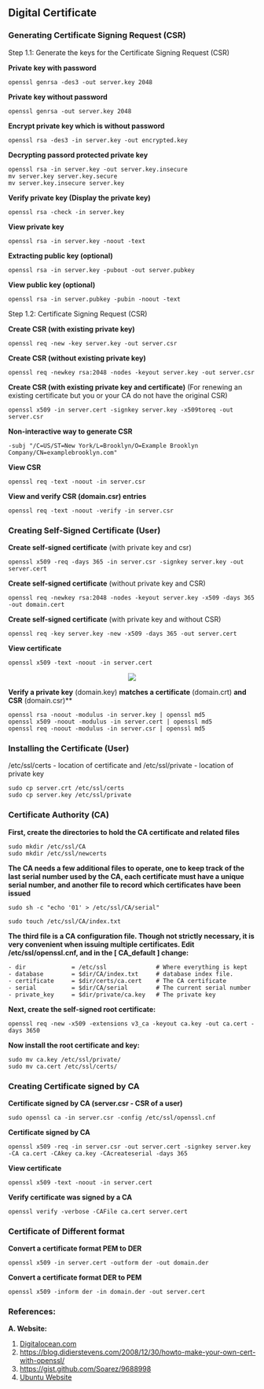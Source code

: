 ## Digital Certificate

### Generating Certificate Signing Request (CSR)

Step 1.1: Generate the keys for the Certificate Signing Request (CSR)

**Private key with password**

``openssl genrsa -des3 -out server.key 2048``

**Private key without password**

``openssl genrsa -out server.key 2048``

**Encrypt private key which is without password**

``openssl rsa -des3 -in server.key -out encrypted.key``

**Decrypting passord protected private key**
```
openssl rsa -in server.key -out server.key.insecure
mv server.key server.key.secure
mv server.key.insecure server.key
```

**Verify private key (Display the private key)**

``openssl rsa -check -in server.key``

**View private key**

``openssl rsa -in server.key -noout -text``

**Extracting public key (optional)**

``openssl rsa -in server.key -pubout -out server.pubkey``

**View public key (optional)**

``openssl rsa -in server.pubkey -pubin -noout -text``

Step 1.2: Certificate Signing Request (CSR)

**Create CSR (with existing private key)**

``openssl req -new -key server.key -out server.csr``

**Create CSR (without existing private key)**

``openssl req -newkey rsa:2048 -nodes -keyout server.key -out server.csr``

**Create CSR (with existing private key and certificate)** (For renewing an existing certificate but you or your CA do not have the original CSR)

``openssl x509 -in server.cert -signkey server.key -x509toreq -out server.csr``

**Non-interactive way to generate CSR**

``-subj "/C=US/ST=New York/L=Brooklyn/O=Example Brooklyn Company/CN=examplebrooklyn.com"``

**View CSR**

``openssl req -text -noout -in server.csr``

**View and verify CSR (domain.csr) entries**

``openssl req -text -noout -verify -in server.csr``

### Creating Self-Signed Certificate (User)

**Create self-signed certificate** (with private key and csr)

``openssl x509 -req -days 365 -in server.csr -signkey server.key -out server.cert``

**Create self-signed certificate** (without private key and CSR)

``openssl req -newkey rsa:2048 -nodes -keyout server.key -x509 -days 365 -out domain.cert``

**Create self-signed certificate** (with private key and without CSR)

``openssl req -key server.key -new -x509 -days 365 -out server.cert``

**View certificate**

``openssl x509 -text -noout -in server.cert``

<p align=center>
  <img src="Figure/X.5092.png" />
</p>  

**Verify a private key** (domain.key) **matches a certificate** (domain.crt) **and CSR** (domain.csr)**
```
openssl rsa -noout -modulus -in server.key | openssl md5
openssl x509 -noout -modulus -in server.cert | openssl md5
openssl req -noout -modulus -in server.csr | openssl md5
```

### Installing the Certificate (User)

/etc/ssl/certs - location of certificate and /etc/ssl/private - location of private key
```
sudo cp server.crt /etc/ssl/certs
sudo cp server.key /etc/ssl/private
```

### Certificate Authority (CA)

**First, create the directories to hold the CA certificate and related files**
```
sudo mkdir /etc/ssl/CA
sudo mkdir /etc/ssl/newcerts
```

**The CA needs a few additional files to operate, one to keep track of the last serial number used by the CA, each certificate must have a unique serial number, and another file to record which certificates have been issued**

``sudo sh -c "echo '01' > /etc/ssl/CA/serial"``

``sudo touch /etc/ssl/CA/index.txt``

**The third file is a CA configuration file. Though not strictly necessary, it is very convenient when issuing multiple certificates. Edit /etc/ssl/openssl.cnf, and in the [ CA_default ] change:**
```
- dir             = /etc/ssl              # Where everything is kept
- database        = $dir/CA/index.txt     # database index file.
- certificate     = $dir/certs/ca.cert    # The CA certificate
- serial          = $dir/CA/serial        # The current serial number
- private_key     = $dir/private/ca.key   # The private key
```

**Next, create the self-signed root certificate:**

``openssl req -new -x509 -extensions v3_ca -keyout ca.key -out ca.cert -days 3650``

**Now install the root certificate and key:**
```
sudo mv ca.key /etc/ssl/private/
sudo mv ca.cert /etc/ssl/certs/
```

### Creating Certificate signed by CA

**Certificate signed by CA (server.csr - CSR of a user)**

``sudo openssl ca -in server.csr -config /etc/ssl/openssl.cnf``

**Certificate signed by CA**

``openssl x509 -req -in server.csr -out server.cert -signkey server.key -CA ca.cert -CAkey ca.key -CAcreateserial -days 365``

**View certificate**

``openssl x509 -text -noout -in server.cert``

**Verify certificate was signed by a CA**

``openssl verify -verbose -CAFile ca.cert server.cert``

### Certificate of Different format

**Convert a certificate format PEM to DER**

``openssl x509 -in server.cert -outform der -out domain.der``

**Convert a certificate format DER to PEM**

``openssl x509 -inform der -in domain.der -out server.cert``

### References:

**A. Website:**

1. [Digitalocean.com](https://goo.gl/Qokp8m)
2. https://blog.didierstevens.com/2008/12/30/howto-make-your-own-cert-with-openssl/
3. https://gist.github.com/Soarez/9688998
4. [Ubuntu Website](https://help.ubuntu.com/lts/serverguide/certificates-and-security.html)
